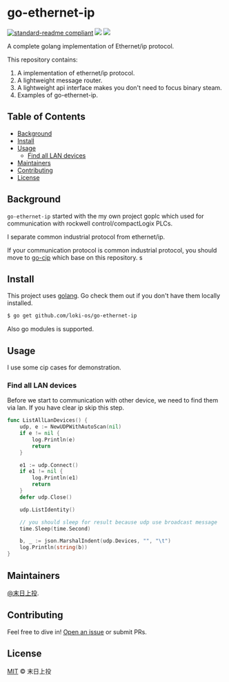 # go-ethernet-ip

[![standard-readme compliant](https://img.shields.io/badge/readme%20style-standard-brightgreen.svg)](https://github.com/RichardLitt/standard-readme)
[![](https://img.shields.io/github/go-mod/go-version/loki-os/go-ethernet-ip)]()
[![](https://img.shields.io/github/license/loki-os/go-ethernet-ip)]()

A complete golang implementation of Ethernet/ip protocol.

This repository contains:

1. A implementation of ethernet/ip protocol.
2. A lightweight message router.
3. A lightweight api interface makes you don't need to focus binary steam.
4. Examples of go-ethernet-ip.

## Table of Contents

- [Background](#Background)
- [Install](#Install)
- [Usage](#Usage)
	- [Find all LAN devices](#Find-all-LAN-devices)
- [Maintainers](#Maintainers)
- [Contributing](#Contributing)
- [License](#License)

## Background

`go-ethernet-ip` started with the my own project goplc which used for communication with rockwell control/compactLogix PLCs.

I separate common industrial protocol from ethernet/ip.

If your communication protocol is common industrial protocol, you should move to [go-cip](https://github.com/loki-os/go-cip) which base on this repository.
s
## Install

This project uses [golang](https://golang.org/). Go check them out if you don't have them locally installed.

```sh
$ go get github.com/loki-os/go-ethernet-ip
```

Also go modules is supported.

## Usage

I use some cip cases for demonstration.

### Find all LAN devices

Before we start to communication with other device, we need to find them via lan. If you have clear ip skip this step.

```go
func ListAllLanDevices() {
	udp, e := NewUDPWithAutoScan(nil)
	if e != nil {
		log.Println(e)
		return
	}

	e1 := udp.Connect()
	if e1 != nil {
		log.Println(e1)
		return
	}
	defer udp.Close()

	udp.ListIdentity()

	// you should sleep for result because udp use broadcast message
	time.Sleep(time.Second)

	b, _ := json.MarshalIndent(udp.Devices, "", "\t")
	log.Println(string(b))
}
```

## Maintainers

[@末日上投](https://github.com/MiguelValentine).

## Contributing

Feel free to dive in! [Open an issue](https://github.com/loki-os/go-ethernet-ip/issues/new) or submit PRs.

## License

[MIT](LICENSE) © 末日上投